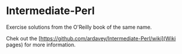 Intermediate-Perl
=================

Exercise solutions from the O'Reilly book of the same name.

Chek out the [https://github.com/ardavey/Intermediate-Perl/wiki](Wiki pages) for more information.
